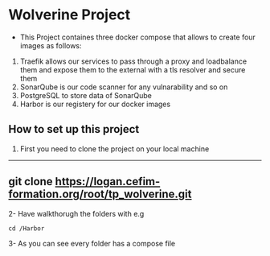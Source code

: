 # Wolverine Project
- This Project containes three docker compose that allows to create four images as follows:
1. Traefik allows our services to pass through a proxy and loadbalance them and expose them to the external with a tls resolver and secure them
2. SonarQube is our code scanner for any vulnarability and so on
3. PostgreSQL to store data of SonarQube
4. Harbor is our registery for our docker images
## How to set up this project
1. First you need to clone the project on your local machine
---
git clone https://logan.cefim-formation.org/root/tp_wolverine.git
---
2- Have walkthorugh the folders with e.g
```
cd /Harbor
```
3- As you can see every folder has a compose file 

